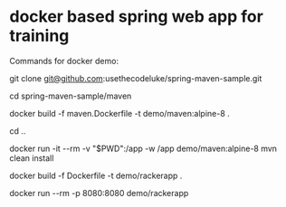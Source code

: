 # docker based spring web app for training

Commands for docker demo:

git clone git@github.com:usethecodeluke/spring-maven-sample.git

cd spring-maven-sample/maven

docker build -f maven.Dockerfile -t demo/maven:alpine-8 .

cd ..

docker run -it --rm -v "$PWD":/app -w /app demo/maven:alpine-8 mvn clean install

docker build -f Dockerfile -t demo/rackerapp .

docker run --rm -p 8080:8080 demo/rackerapp

